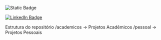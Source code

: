 
![Static Badge](https://img.shields.io/badge/PostgreSQL-316192?style=for-the-badge&logo=postgresql&logoColor=white)

  <div id="badges">
  <a href="https://www.linkedin.com/in/marcos-vin%C3%ADcius-3347b5358/">
    <img src="https://img.shields.io/badge/LinkedIn-blue?style=for-the-badge&logo=linkedin&logoColor=white" alt="LinkedIn Badge"/>
  </a>
</div>  

Estrutura do repositório
/academicos -> Projetos Acadêmicos
/pessoal -> Projetos Pessoais
